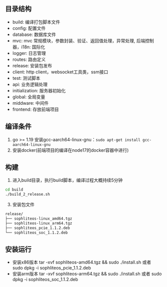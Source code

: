 ## 目录结构
* build: 编译打包脚本文件
* config: 配置文件
* database: 数据库文件
* mvc: mvc 常规模块，参数封装、验证、返回值处理，异常处理, 后端控制器，i18n: 国际化
* logger: 日志管理
* routes: 路由定义
* release: 安装包发布
* client: http client，websocket工具类，ssm接口
* test: 测试脚本
* api: 业务逻辑处理
* initialization: 服务器初始化
* global: 全局变量
* middware: 中间件
* frontend: 存放前端项目 

## 编译条件
1. go >= 1.19
安装gcc-aarch64-linux-gnu：`sudo apt-get install gcc-aarch64-linux-gnu`
2. 安装docker(前端项目的编译在node17的docker容器中进行)

## 构建  

1. 进入build目录，执行build脚本，编译过程大概持续5分钟 
``` bash
cd build
./build_2_release.sh 
```

3. 安装包文件  
``` bash
release/
├── sophliteos-linux_amd64.tgz
├── sophliteos-linux_arm64.tgz
├── sophliteos_pcie_1.1.2.deb
└── sophliteos_soc_1.1.2.deb
``` 

## 安装运行
- 安装x86版本
tar -xvf sophliteos-amd64.tgz && sudo ./install.sh
或者 sudo dpkg -i sophliteos_pcie_1.1.2.deb
- 安装arm版本
tar -xvf sophliteos-arm64.tgz && sudo ./install.sh
或者 sudo dpkg -i sophliteos_soc_1.1.2.deb
